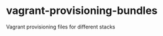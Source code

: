 vagrant-provisioning-bundles
============================

Vagrant provisioning files for different stacks
